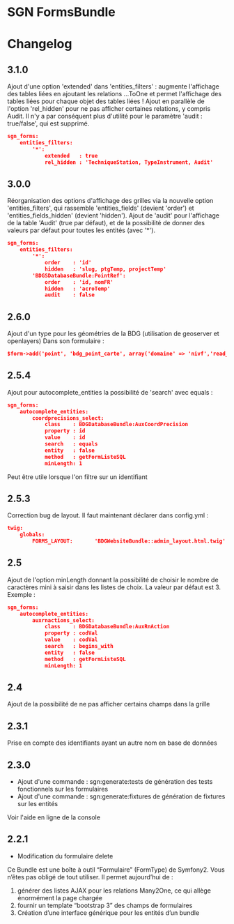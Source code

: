 # SGN FormsBundle

# Changelog

## 3.1.0
Ajout d'une option 'extended' dans 'entities_filters' : augmente l'affichage des tables liées en ajoutant les relations ...ToOne et permet l'affichage des tables liées pour chaque objet des tables liées !
Ajout en parallèle de l'option 'rel_hidden' pour ne pas afficher certaines relations, y compris Audit. Il n'y a par conséquent plus d'utilité pour le paramètre 'audit : true/false', qui est supprimé.

```json
sgn_forms:
    entities_filters:
        '*':
            extended   : true
            rel_hidden : 'TechniqueStation, TypeInstrument, Audit'
```

## 3.0.0
Réorganisation des options d'affichage des grilles via la nouvelle option 'entities_filters', qui rassemble 'entities_fields' (devient 'order') et 'entities_fields_hidden' (devient 'hidden'). Ajout de 'audit' pour l'affichage de la table 'Audit' (true par défaut), et de la possibilité de donner des valeurs par défaut pour toutes les entités (avec '*').

```json
sgn_forms:
    entities_filters:
        '*':
            order    : 'id'
            hidden   : 'slug, ptgTemp, projectTemp'
        'BDGSDatabaseBundle:PointRef':
            order    : 'id, nomFR'
            hidden   : 'acroTemp'
            audit    : false
```

## 2.6.0
Ajout d'un type pour les géométries de la BDG (utilisation de geoserver et openlayers)
Dans son formulaire :

```json
$form->add('point', 'bdg_point_carte', array('domaine' => 'nivf','read_only' => true, 'label' => 'nivrn.point.label'));
```

## 2.5.4
Ajout pour autocomplete_entities la possibilité de 'search' avec equals :

```json
sgn_forms:
    autocomplete_entities:
        coordprecisions_select:
            class    : BDGDatabaseBundle:AuxCoordPrecision
            property : id
            value    : id
            search   : equals
            entity   : false
            method   : getFormListeSQL
            minLength: 1
```
Peut être utile lorsque l'on filtre sur un identifiant


## 2.5.3
Correction bug de layout.
Il faut maintenant  déclarer dans config.yml :

```json
twig:
    globals:
        FORMS_LAYOUT:       'BDGWebsiteBundle::admin_layout.html.twig'
```

## 2.5
Ajout de l'option minLength donnant la possibilité de choisir le nombre de caractères mini à saisir dans les listes de choix. La valeur par défaut est 3.
Exemple :

```json
sgn_forms:
    autocomplete_entities:
        auxrnactions_select:
            class    : BDGDatabaseBundle:AuxRnAction
            property : codVal
            value    : codVal
            search   : begins_with
            entity   : false
            method   : getFormListeSQL
            minLength: 1
```

## 2.4
Ajout de la possibilité de ne pas afficher certains champs dans la grille
## 2.3.1
Prise en compte des identifiants ayant un autre nom en base de données

## 2.3.0
- Ajout d'une commande : sgn:generate:tests  de génération des tests fonctionnels sur les formulaires
- Ajout d'une commande : sgn:generate:fixtures de génération de fixtures sur les entités

Voir l'aide en ligne de la console

## 2.2.1
- Modification du formulaire delete

Ce Bundle est une boîte à outil “Formulaire” (FormType) de Symfony2.
Vous n’êtes pas obligé de tout utiliser.
Il permet aujourd’hui de :

1. générer des listes AJAX pour les relations Many2One, ce qui allège énormément la page chargée
2. fournir un template “bootstrap 3” des champs de formulaires
3. Création d’une interface générique pour les entités d’un bundle

